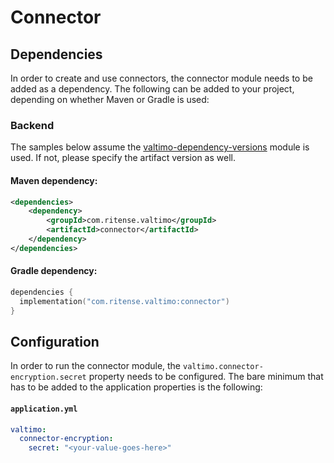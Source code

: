 # Connector

## Dependencies

In order to create and use connectors, the connector module needs to be added as a dependency. The following can be added to your project, depending on whether Maven or Gradle is used:

### Backend

The samples below assume the [valtimo-dependency-versions](valtimo-dependency-versions.md) module is used. If not, please specify the artifact version as well.

#### Maven dependency:

```xml
<dependencies>
    <dependency>
        <groupId>com.ritense.valtimo</groupId>
        <artifactId>connector</artifactId>
    </dependency>
</dependencies>
```

#### Gradle dependency:

```kotlin
dependencies {
  implementation("com.ritense.valtimo:connector")
}
```

## Configuration

In order to run the connector module, the `valtimo.connector-encryption.secret` property needs to be configured. The bare minimum that has to be added to the application properties is the following:

#### **`application.yml`**

```yaml
valtimo:
  connector-encryption:
    secret: "<your-value-goes-here>"
```
